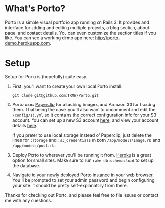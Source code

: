 # What's Porto?

Porto is a simple visual portfolio app running on Rails 3. It provides and interface for adding and editing multiple projects, a blog section, about page, and contact details. You can even customize the section titles if you like. You can see a working demo app here: http://porto-demo.herokuapp.com.

# Setup

Setup for Porto is (hopefully) quite easy.

1. First, you'll want to create your own local Porto install:

    `git clone git@github.com:TRMW/Porto.git`
  
2. Porto uses [Paperclip](https://github.com/thoughtbot/paperclip) for attaching images, and Amazon S3 for hosting them. That being the case, you'll also want to uncomment and edit the `/config/s3.yml` so it contains the correct configuration info for your S3 account. You can set up a new S3 account [here](http://aws.amazon.com), and view your account details [here](https://aws-portal.amazon.com/gp/aws/manageYourAccount).

    If you prefer to use local storage instead of Paperclip, just delete the lines for `:storage` and `:s3_credentials` in both `/app/models/image.rb` and `/app/models/post.rb`. 

3. Deploy Porto to wherever you'll be running it from. [Heroku](http://www.heroku.com) is a great option for small sites. Make sure to run `rake db:schema:load` to set up the database.

4. Navigate to your newly deployed Porto instance in your web browser. You'll be prompted to set your admin password and begin configuring your site. It should be pretty self-explanatory from there.

Thanks for checking out Porto, and please feel free to file issues or contact me with any questions.